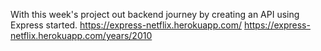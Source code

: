
With this week's project out backend journey by creating an API using Express started.
https://express-netflix.herokuapp.com/
https://express-netflix.herokuapp.com/years/2010
